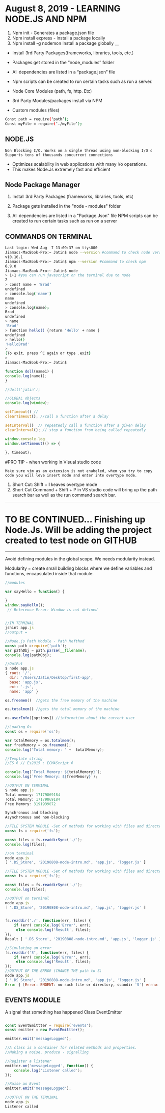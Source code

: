 # August 8, 2019 - LEARNING NODE.JS AND NPM  
1. Npm init - Generates a package.json file 
1. Npm install express - Install a package locally 
1. Npm install -g nodemon Install a package globally 
__

* Install 3rd Party Packages(frameworks, libraries, tools, etc.) 
* Packages get stored in the “node_modules” folder 
* All dependencies are listed in a “package.json” file 
* Npm scripts can be created to run certain tasks such as run a server. 

* Node Core Modules (path, fs, http. Etc) 
* 3rd Party Modules/packages install via NPM 
* Custom modules (files) 

```bash
Const path = require(‘path’); 
Const myFile = require(‘./myFile’); 
```

## NODE.JS
`Non Blocking I/O. Works on a single thread using non-blocking I/O c
  Supports tens of thousands concurrent connections ` 
* Optimizes scalability in web applications with many I/o operations.  
* This makes Node.Js extremely fast and efficient 

## Node Package Manager 

1. Install 3rd Party Packages (frameworks, libraries, tools, etc)
2. Package gets installed in the "node - modules" folder 

3. All dependencies are listed in a "Package.Json" file 
NPM scripts can be created to run certain tasks such as run on a server

## COMMANDS ON TERMINAL 
```bash
Last login: Wed Aug  7 13:09:37 on ttys000
Jiamaos-MacBook-Pro:~ Jatin$ node --version #command to check node version  
v10.16.1
Jiamaos-MacBook-Pro:~ Jatin$ npm --version #command to check npm 
6.9.0
Jiamaos-MacBook-Pro:~ Jatin$ node
> 1+1 #you can run javascript on the terminal due to node
2
> const name = 'Brad'
undefined
> console.log('name')
name
undefined
> console.log(name);
Brad
undefined
> name
'Brad'
> function hello() {return 'Hello' + name }
undefined
> hello()
'HelloBrad'
>
(To exit, press ^C again or type .exit)
>
Jiamaos-MacBook-Pro:~ Jatin$
```

```javascript 
function doll(name1) { 
console.log(name1); 
}

//doll('jatin'); 

//GLOBAL objects 
console.log(window); 

setTimeout() //
clearTimeout(); //call a function after a delay

setInterval()  // repeatedly call a function after a given delay 
clearInterval(); // stop a function from being called repeatedly 

window.console.log
window.setTimeout(() => {
    
}, timeout);
```


#PRO TIP - when working in VIsual studio code 

`Make sure vim as an extension is not enabeled, when you try to copy code you will leve insert mode and enter into overtype mode.  ` 

1. Short Cut: Shift + I keaves overtype mode
1. Short Cut Command + Shift + P in VS studio code will bring up the path search bar as well as the run command search bar. 

---
# TO BE CONTINUED... Finishing up Node.Js. Will be adding the project created to test node on GITHUB 
---

Avoid defining modules in the global scope. 
We needs modularity instead. 

Modularity = create small building blocks where we define variables and functions, encapsulated inside that module. 

```javascript 
//modules 

var sayHello = function() { 

}
window.sayHello(); 
 // Reference Error: Window is not defined 
 

//IN TERMINAL 
jshint app.js 
//output = 

//Node.js Path Module - Path Mefthod 
const path =require('path'); 
var pathObj = path.parse(__filename); 
console.log(pathObj);

//OutPut 
$ node app.js
{ root: '/',
  dir: '/Users/Jatin/Desktop/first-app',
  base: 'app.js',
  ext: '.js',
  name: 'app' }

os.freemem()  //gets the free memory of the machine 

os.totalmem() //gets the total memory of the machine 

os.userInfo([options]) //information about the current user 

//Loading Os 
const os = require('os'); 

var totalMemory = os.totalmem(); 
var freeMemory = os.freemem(); 
console.log('Total memory: ' +  totalMemory); 

//Template string 
//ES 6 // Es2015 : ECMAScript 6 

console.log(`Total Memory: ${totalMemory}`); 
console.log(`Free Memory: ${freeMemory}`); 

//OUTPUT ON TERMINAL 
$ node app.js
Total memory: 17179869184
Total Memory: 17179869184
Free Memory: 3191939072

Synchronous and blocking 
Asynchronous and non-blocking 

//FILE SYSTEM MODULE -Set of methods for working with files and directories. 
const fs = require('fs'); 

const files = fs.readdirSync('./'); 
console.log(files); 

//on terminal 
node app.js
[ '.DS_Store', '20190808-node-intro.md', 'app.js', 'logger.js' ]

//FILE SYSTEM MODULE -Set of methods for working with files and directories. 
const fs = require('fs'); 

const files = fs.readdirSync('./'); 
console.log(files); 

//OUTPUT on terminal 
node app.js
[ '.DS_Store', '20190808-node-intro.md', 'app.js', 'logger.js' ]


fs.readdir('./', function(err, files) { 
    if (err) console.log('Error', err);
     else console.log('Result', files);
});
Result [ '.DS_Store', '20190808-node-intro.md', 'app.js', 'logger.js' ]

//Simulating an error 
fs.readdir('S', function(err, files) { 
    if (err) console.log('Error', err);
     else console.log('Result', files);
});
//OUTPUT OF THE ERROR (CHANGE THE path to S)
node app.js
[ '.DS_Store', '20190808-node-intro.md', 'app.js', 'logger.js' ]
Error { [Error: ENOENT: no such file or directory, scandir 'S'] errno: -2, code: 'ENOENT', syscall: 'scandir', path: 'S' }

```

## EVENTS MODULE 
A signal that something has happened Class EventEmitter 
```js

const EventEmittter = require('events'); 
const emitter = new EventEmittter(); 

emitter.emit('messageLogged'); 

//A class is a container for related methods and properties. 
//Making a noise, produce - signalling 

//Register a listener 
emitter.on('messageLogged', function() { 
    console.log('Listener called'); 
}); 

//Raise an Event 
emitter.emit('messageLogged'); 

//OUTPUT ON THE TERMINAL 
node app.js
Listener called